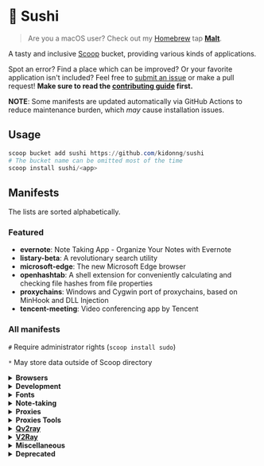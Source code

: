 # 🍣 Sushi

> Are you a macOS user? Check out my [Homebrew](https://brew.sh/) tap [**Malt**](https://github.com/kidonng/homebrew-malt).

A tasty and inclusive [Scoop](https://scoop-docs.now.sh/) bucket, providing various kinds of applications.

Spot an error? Find a place which can be improved? Or your favorite application isn't included? Feel free to [submit an issue](https://github.com/kidonng/sushi/issues/new) or make a pull request! **Make sure to read the [contributing guide](CONTRIBUTING.md) first.**

**NOTE**: Some manifests are updated automatically via GitHub Actions to reduce maintenance burden, which *may* cause installation issues.

## Usage

```powershell
scoop bucket add sushi https://github.com/kidonng/sushi
# The bucket name can be omitted most of the time
scoop install sushi/<app>
```

## Manifests

The lists are sorted alphabetically.

### Featured

-   **evernote**: Note Taking App - Organize Your Notes with Evernote
-   **listary-beta**: A revolutionary search utility
-   **microsoft-edge**: The new Microsoft Edge browser
-   **openhashtab**: A shell extension for conveniently calculating and checking file hashes from file properties
-   **proxychains**: Windows and Cygwin port of proxychains, based on MinHook and DLL Injection
-   **tencent-meeting**: Video conferencing app by Tencent

### All manifests

`#` Require administrator rights (`scoop install sudo`)

`*` May store data outside of Scoop directory

<details>
<summary><strong>Browsers</strong></summary>

-   [firefox-tete009 \* / firefox-tete009-portable](http://www1.plala.or.jp/tete009/en-US/software.html#FIREFOX)

    Portable mode may interfere with other applications, such as MacType's font substitution feature.

-   [microsoft-edge / microsoft-edge-beta / microsoft-edge-dev / microsoft-edge-canary](https://www.microsoft.com/edge) `*`

    Can be updated via Scoop, unlike `nonportable/microsoft-edge-beta-np` and `nonportable/microsoft-edge-dev-np`.

</details>

<details>
<summary><strong>Development</strong></summary>

-   [cf-tool](https://github.com/xalanq/cf-tool) `*`
-   [cpeditor / cpeditor-beta](https://github.com/cpeditor/cpeditor)
-   [dvm](https://github.com/justjavac/dvm) `*`
-   [vscode-insiders `*` / vscode-insiders-portable](https://code.visualstudio.com/insiders/)

    Can be updated via Scoop, unlike `extras/vscode-insiders` and `extras/vscode-insiders-portable`.

</details>

<details>
<summary><strong>Fonts</strong></summary>

Fonts do **not** need administrator rights to **install**, but they are **needed** to **uninstall**.

-   [cascadia-code-pl](https://github.com/microsoft/cascadia-code)

    Powerline version only, which is different from `nerd-fonts/Cascadia-Code`. Windows Terminal only bundles normal version.

-   [jetbrains-mono](https://github.com/JetBrains/JetBrainsMono)

    Variable format only, which is different from `nerd-fonts/JetBrains-Mono`.

-   [source-han-sans-truetype](https://github.com/be5invis/source-han-sans-ttf)
-   [source-han-serif-truetype](https://github.com/Pal3love/Source-Han-TrueType)

</details>

<details>
<summary><strong>Note-taking</strong></summary>

-   [evernote](https://evernote.com/) `*`
-   [obsidian](https://obsidian.md/) `*`
-   [siyuan](https://github.com/siyuan-note/siyuan) `*`

</details>

<details>
<summary><strong>Proxies</strong></summary>

-   [clash](https://github.com/Dreamacro/clash)
-   [leaf](https://github.com/eycorsican/leaf)
-   [proxychains](https://github.com/shunf4/proxychains-windows)
-   [shadowsocks-go](https://github.com/shadowsocks/go-shadowsocks2)
-   [trojan-go](https://p4gefau1t.github.io/trojan-go/)

</details>

<details>
<summary><strong>Proxies Tools</strong></summary>

-   [mellow](https://github.com/mellow-io/mellow) `#` `*`
-   [naivesharp](https://github.com/KevinZonda/NaiveSharp)
-   [outline-server / outline-server-nightly](https://github.com/Jigsaw-Code/outline-server)
-   [proxifier-beta](https://www.proxifier.com/beta/)
-   [ss-uri-gen](https://github.com/database64128/shadowsocks-uri-generator)
-   [trojan-client-slim](https://github.com/KevinZonda/trojan-client-slim)
-   [trojan-qt5](https://github.com/Trojan-Qt5/Trojan-Qt5)
-   [v2ray-desktop](https://github.com/Dr-Incognito/V2Ray-Desktop) `*`

</details>

<details>
<summary><strong><a href="https://qv2ray.net/">Qv2ray</a></strong></summary>

> Also checkout [`mochi`](https://github.com/Qv2ray/mochi), Qv2ray's official Scoop bucket which is optimized for Mainland China users.

-   [qv2ray-beta](https://github.com/Qv2ray/Qv2ray)
-   [qv2ray-plugin-command / qv2ray-plugin-command-beta](https://github.com/Qv2ray/QvPlugin-Command)
-   [qv2ray-plugin-naiveproxy / qv2ray-plugin-naiveproxy-beta](https://github.com/Qv2ray/QvPlugin-NaiveProxy)
-   [qv2ray-plugin-ss / qv2ray-plugin-ss-beta](https://github.com/Qv2ray/QvPlugin-SS)
-   [qv2ray-plugin-ssr / qv2ray-plugin-ssr-beta](https://github.com/Qv2ray/QvPlugin-SSR)
-   [qv2ray-plugin-trojan / qv2ray-plugin-trojan-beta](https://github.com/Qv2ray/QvPlugin-Trojan)
-   [qv2ray-plugin-trojan-go / qv2ray-plugin-trojan-go-beta](https://github.com/Qv2ray/QvPlugin-Trojan-Go)

</details>

<details>
<summary><strong><a href="https://www.v2fly.org/">V2Ray</a></strong></summary>

-   [v2ray-beta](https://github.com/v2fly/v2ray-core)
-   [v2ray-domain-list-community](https://github.com/v2ray/domain-list-community)
-   [v2ray-geoip](https://github.com/v2ray/geoip)
-   [v2ray-rules-dat](https://github.com/Loyalsoldier/v2ray-rules-dat)
-   [v2ray-unstable](https://github.com/v2fly/V2FlyBleedingEdgeBinary)
-   [v2ray-vless](https://github.com/rprx/v2ray-vless)
-   [xray](https://github.com/XTLS/Xray-core)

</details>

<details>
<summary><strong>Miscellaneous</strong></summary>

-   [dotnet-desktop-runtime](https://dotnet.microsoft.com/)

    "Portable version", which is different from `extras/windowsdesktop-runtime`. Copied from [`dorado/dotnet-desktop-runtime`](https://github.com/chawyehsu/dorado/blob/master/bucket/dotnet-desktop-runtime.json).

-   [fontloadersub](https://github.com/yzwduck/FontLoaderSub)
-   [lavfilters](https://github.com/Nevcairiel/LAVFilters) `#`

    Based on [`dorado/lavfilters`](https://github.com/chawyehsu/dorado/blob/master/experiment/lavfilters.json).

-   [listary-beta](https://www.listary.com/beta) `#` `*`

    Had been [renamed](https://github.com/kidonng/sushi/commit/986f8d81625e5a1a5a33ec8bf81cb7b25a543b48) to `listary-beta-np` but was [reverted](https://github.com/kidonng/sushi/commit/b33d21a6c83c44c765fcd6bc8dab9cba820038d4).

-   [openhashtab](https://github.com/namazso/OpenHashTab) `#`
-   [pandownload](https://pandownload.com/)

    Copied from [`dorado/pandownload`](https://github.com/chawyehsu/dorado/blob/master/bucket/pandownload.json).

-   [psfzf](https://github.com/kelleyma49/PSFzf)
-   [qtpass](https://github.com/IJHack/QtPass)
-   [sandboxie-plus](https://github.com/sandboxie-plus/Sandboxie)
-   [tencent-meeting](https://meeting.tencent.com/) `*`
-   [varpanel](http://implbits.com/products/varpanel/)
-   [wechat](https://pc.weixin.qq.com/) `*`
-   [wnr](https://github.com/RoderickQiu/wnr) `*`
-   [youtube-dl-wpf](https://github.com/database64128/youtube-dl-wpf)

</details>

<details>
<summary><strong>Deprecated</strong></summary>

These manifests have been removed from this bucket because there are better/maintained alternatives in other buckets.

-   [android-clt](https://github.com/kidonng/sushi/commit/c90dba491d08ac4b088474513a79381ef33085cd): available in `main` bucket
-   [clash](https://github.com/kidonng/sushi/commit/36e97cad86f126b2cd62143950eeef08243b5a2e): available in `main` bucket
-   [fluent-reader](https://github.com/kidonng/sushi/commit/7d89dfbce165118692bc16e15aecea3cf8e19481): available in `extras` bucket
-   [gping](https://github.com/kidonng/sushi/commit/e3897e1e00479bf15181b1934f91d300c08a2f2f): available in `main` bucket
-   [naiveproxy](https://github.com/kidonng/sushi/commit/45e3dfb98febf44c3fbd51461d7ba989e4102b7b): available in `main` bucket
-   nali: available in `main` bucket`
-   [officetoolplus-beta](https://github.com/kidonng/sushi/commit/bf3060c3a5c67678c41f0fa6ca7edeae46a53043): available in [@chawyehsu's bucket](https://github.com/chawyehsu/dorado) as `officetoolplus`
-   [scoop-completion](https://github.com/kidonng/sushi/commit/e80f84ed601b592d6508323716013457c9dad625): available in [@dodorz's bucket](https://github.com/dodorz/scoop-bucket)
-   [wechatdevtools-32bit](https://github.com/kidonng/sushi/commit/84a1b116472bfb224f4e960696500957b10c44d1): available in [@chawyehsu's bucket](https://github.com/chawyehsu/dorado) as `wechatdevtools`

</details>

